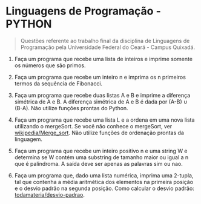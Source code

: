 # Linguagens de Programação - PYTHON

> Questões referente ao trabalho final da disciplina de Linguagens de Programação pela Universidade Federal do Ceará - Campus Quixadá.

1. Faça um programa que recebe uma lista de inteiros e imprime somente os números que são primos.

2. Faça um programa que recebe um inteiro n e imprima os n primeiros termos da sequência de Fibonacci.

3. Faça um programa que recebe duas listas A e B e imprime a diferença simétrica de A e B. A diferença simétrica de A e B é dada por (A-B) &cup; (B-A). Não utilize funções prontas do Python.

4. Faça um programa que recebe uma lista L e a ordena em uma nova lista utilizando o
mergeSort. Se você não conhece o mergeSort, ver [wikipedia/Merge_sort](https://pt.wikipedia.org/wiki/Merge_sort). Não utilize funções de ordenação prontas da linguagem.

5. Faça um programa que recebe um inteiro positivo n e uma string W e determina se W
contém uma substring de tamanho maior ou igual a n que é palíndroma. A saída deve ser
apenas as palavras sim ou nao.

6. Faça um programa que, dado uma lista numérica, imprima uma 2-tupla, tal que contenha a média aritmética dos elementos na primeira posição e o desvio padrão na segunda posição. Como calcular o desvio padrão: [todamateria/desvio-padrao](https://www.todamateria.com.br/desvio-padrao).
